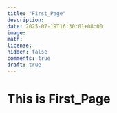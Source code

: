 ```yaml
---
title: "First_Page"
description: 
date: 2025-07-19T16:30:01+08:00
image: 
math: 
license: 
hidden: false
comments: true
draft: true
---
```

# This is First_Page